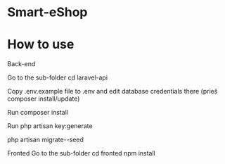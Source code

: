 # Smart-eShop
# How to use
Back-end

Go to the sub-folder cd laravel-api

Copy .env.example file to .env and edit database credentials there (prieš composer install/update)

Run composer install

Run php artisan key:generate

php artisan migrate--seed


Fronted
Go to the sub-folder cd fronted
npm install
